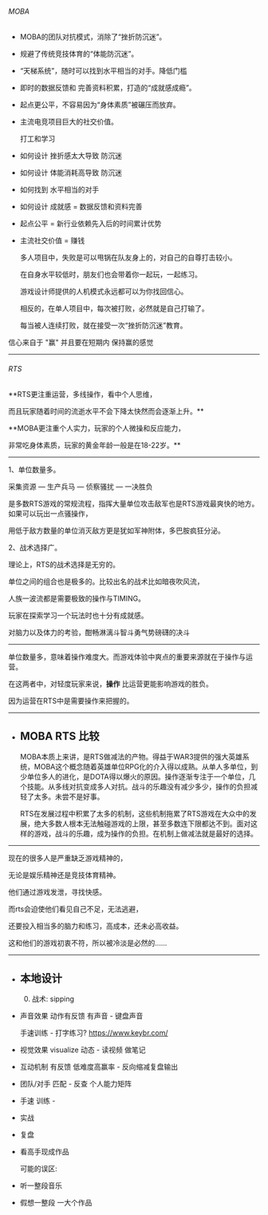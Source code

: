 ###### MOBA
- MOBA的团队对抗模式，消除了“挫折防沉迷”。
- 规避了传统竞技体育的“体能防沉迷”。
- “天梯系统”，随时可以找到水平相当的对手。降低门槛
- 即时的数据反馈和 完善资料积累，打造的“成就感成瘾”。
- 起点更公平，不容易因为“身体素质”被碾压而放弃。
- 主流电竞项目巨大的社交价值。
  
  打工和学习  
- 如何设计 挫折感太大导致 防沉迷
- 如何设计 体能消耗高导致 防沉迷
- 如何找到 水平相当的对手
- 如何设计 成就感 = 数据反馈和资料完善
- 起点公平 = 新行业依赖先入后的时间累计优势
- 主流社交价值 = 赚钱
  
  多人项目中，失败是可以甩锅在队友身上的，对自己的自尊打击较小。  
  
  在自身水平较低时，朋友们也会带着你一起玩，一起练习。  
  
  游戏设计师提供的人机模式永远都可以为你找回信心。  
  
  相反的，在单人项目中，每次被打败，必然就是自己打输了。  
  
  每当被人连续打败，就在接受一次“挫折防沉迷”教育。  

信心来自于 "赢" 
	并且要在短期内 保持赢的感觉  
  
---
###### RTS
  
  **RTS更注重运营，多线操作，看中个人思维，
  
  而且玩家随着时间的流逝水平不会下降太快然而会逐渐上升。**  
  
  
  **MOBA更注重个人实力，玩家的个人微操和反应能力，
  
  非常吃身体素质，玩家的黄金年龄一般是在18-22岁。**  
  
---
  
  1、单位数量多。  
  
  采集资源 — 生产兵马 — 侦察骚扰 — 一决胜负  
  
  是多数RTS游戏的常规流程，指挥大量单位攻击敌军也是RTS游戏最爽快的地方。如果可以玩出一点骚操作，  
  
  用低于敌方数量的单位消灭敌方更是犹如军神附体，多巴胺疯狂分泌。  
  
  2、战术选择广。  
  
  理论上，RTS的战术选择是无穷的。  
  
  单位之间的组合也是极多的。比较出名的战术比如暗夜吹风流，  
  
  人族一波流都是需要极致的操作与TIMING。  
  
  玩家在探索学习一个玩法时也十分有成就感。  
  
  对脑力以及体力的考验，酣畅淋漓斗智斗勇气势磅礴的决斗  
  
---
  
  单位数量多，意味着操作难度大。而游戏体验中爽点的重要来源就在于操作与运营。  
  
  在这两者中，对轻度玩家来说，**操作** 比运营更能影响游戏的胜负。  
  
  因为运营在RTS中是需要操作来把握的。  
  
---
- ## MOBA RTS 比较
  
  MOBA本质上来讲，是RTS做减法的产物。得益于WAR3提供的强大英雄系统，MOBA这个概念随着英雄单位RPG化的介入得以成熟。从单人多单位，到少单位多人的进化，是DOTA得以爆火的原因。操作逐渐专注于一个单位，几个技能。从多线对抗变成多人对抗。战斗的乐趣没有减少多少，操作的负担减轻了太多。未尝不是好事。  
  
  RTS在发展过程中积累了太多的机制，这些机制拖累了RTS游戏在大众中的发展，绝大多数人根本无法触碰游戏的上限，甚至多数连下限都达不到。面对这样的游戏，战斗的乐趣，成为操作的负担。在机制上做减法就是最好的选择。  
  
---
  
  现在的很多人是严重缺乏游戏精神的，  
  
  无论是娱乐精神还是竞技体育精神。  
  
  他们通过游戏发泄，寻找快感。  
  
  而rts会迫使他们看见自己不足，无法逃避，  
  
  还要投入相当多的脑力和练习，高成本，还未必高收益。  
  
  这和他们的游戏初衷不符，所以被冷淡是必然的……  
  
---
- ## 本地设计
  
	0. 战术: sipping

- 声音效果 动作有反馈 有声音 - 键盘声音
  
  手速训练 - 打字练习? https://www.keybr.com/  
- 视觉效果 visualize 动态 - 读视频 做笔记
- 互动机制 有反馈 低难度高赢率 - 反向缩减复盘输出
- 团队/对手 匹配 - 反查 个人能力矩阵
- 手速 训练 -
- 实战
- 复盘
- 看高手现成作品
  
  可能的误区:  
- 听一整段音乐
- 假想一整段 一大个作品
